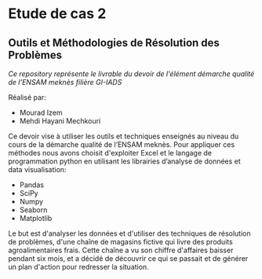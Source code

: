 # Etude de cas 2
## Outils et Méthodologies de Résolution des Problèmes

*Ce repository représente le livrable du devoir de l'élément démarche qualité de l’ENSAM meknès filière GI-IADS*

Réalisé par:

* Mourad Izem
* Mehdi Hayani Mechkouri

Ce devoir vise à utiliser les outils et techniques enseignés au niveau du cours de la démarche qualité de l’ENSAM meknès.
Pour appliquer ces méthodes nous avons choisit d'exploiter Excel et le langage de programmation python en 
utilisant les librairies d’analyse de données et data visualisation:<br>
* Pandas 
* SciPy
* Numpy 
* Seaborn
* Matplotlib
    
Le but est d'analyser les données et d'utiliser des techniques de résolution de problèmes, d'une chaîne de magasins
fictive qui livre des produits agroalimentaires frais. Cette chaîne a vu son chiffre d'affaires baisser pendant six mois,
et a décidé de découvrir ce qui se passait et de générer un plan d'action pour redresser la situation.
